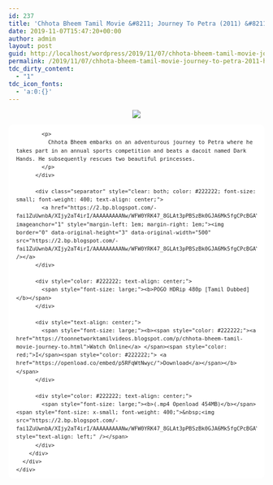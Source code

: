 ```yaml
---
id: 237
title: 'Chhota Bheem Tamil Movie &#8211; Journey To Petra (2011) &#8211; HDRip &#8211; 480p &#8211; x264 &#8211; 450MB'
date: 2019-11-07T15:47:20+00:00
author: admin
layout: post
guid: http://localhost/wordpress/2019/11/07/chhota-bheem-tamil-movie-journey-to-petra-2011-hdrip-480p-x264-450mb/
permalink: /2019/11/07/chhota-bheem-tamil-movie-journey-to-petra-2011-hdrip-480p-x264-450mb/
tdc_dirty_content:
  - "1"
tdc_icon_fonts:
  - 'a:0:{}'
---
```

<div dir="ltr" style="text-align: left;" trbidi="on">
  <div class="separator" style="clear: both; text-align: center;">
    <a href="https://2.bp.blogspot.com/-g-LTXCYs9Hg/XJHD20tQIfI/AAAAAAAAAQc/oh0EvehxcOAqe4LY4-viD-x-Tdejys3mwCLcBGAs/s1600/hqdefault.jpg" imageanchor="1" style="margin-left: 1em; margin-right: 1em;"><img border="0" data-original-height="576" data-original-width="768" src="https://2.bp.blogspot.com/-g-LTXCYs9Hg/XJHD20tQIfI/AAAAAAAAAQc/oh0EvehxcOAqe4LY4-viD-x-Tdejys3mwCLcBGAs/s1600/hqdefault.jpg" /></a>
  </div>
  
  <div class="mod" data-hveid="CAoQAA" data-md="50" data-ved="2ahUKEwj7l_6c84_hAhWHq48KHQRuCAAQkCkwGHoECAoQAA" lang="en-IN" style="-webkit-text-stroke-width: 0px; background-color: white; border-radius: 8px; clear: none; font-family: arial, sans-serif; font-style: normal; font-variant-caps: normal; font-variant-ligatures: normal; letter-spacing: normal; line-height: 1.54; orphans: 2; padding-left: 15px; padding-right: 15px; padding-top: 0px; text-align: left; text-decoration-color: initial; text-decoration-style: initial; text-indent: 0px; text-transform: none; white-space: normal; widows: 2; word-spacing: 0px;">
    <div class="hb8SAc kno-fb-ctx" data-hveid="CAoQAQ" data-ved="2ahUKEwj7l_6c84_hAhWHq48KHQRuCAAQziAoADAYegQIChAB" style="margin: 13px 0px; overflow: hidden;">
      <div class="r-iiSeGNeYZzFw" jsl="$t t-oF0h478wPRI;$x 0;">
        <div class="kno-rdesc r-inlOwqYKI4v8" data-rtid="inlOwqYKI4v8" jsaction="sngtp:r.Eddvt4h-GI8;tp_btn:r.Eddvt4h-GI8" jsl="$t t-JgTEvN6zUII;$x 0;">
          <div style="color: #222222; font-size: small; font-weight: 400;">
            <h3 class="bNg8Rb" style="clip: rect(1px, 1px, 1px, 1px); font-size: medium; font-weight: normal; height: 1px; margin: 0px; overflow: hidden; padding: 0px; position: absolute; white-space: nowrap; width: 1px; z-index: -1000;">
              Description
            </h3>
            
            <p>
              Chhota Bheem embarks on an adventurous journey to Petra where he takes part in an annual sports competition and beats a dacoit named Dark Hands. He subsequently rescues two beautiful princesses.
            </p>
          </div>
          
          <div class="separator" style="clear: both; color: #222222; font-size: small; font-weight: 400; text-align: center;">
            <a href="https://2.bp.blogspot.com/-fai1ZuUwnbA/XIjy2aT4irI/AAAAAAAAANw/WFW0YRK47_8GLAt3pPBSzBk0GJA6Mk5fgCPcBGAYYCw/s1600/torrborder.gif" imageanchor="1" style="margin-left: 1em; margin-right: 1em;"><img border="0" data-original-height="3" data-original-width="500" src="https://2.bp.blogspot.com/-fai1ZuUwnbA/XIjy2aT4irI/AAAAAAAAANw/WFW0YRK47_8GLAt3pPBSzBk0GJA6Mk5fgCPcBGAYYCw/s1600/torrborder.gif" /></a>
          </div>
          
          <div style="color: #222222; text-align: center;">
            <span style="font-size: large;"><b>POGO HDRip 480p [Tamil Dubbed]</b></span>
          </div>
          
          <div style="text-align: center;">
            <span style="font-size: large;"><b><span style="color: #222222;"><a href="https://toonnetworktamilvideos.blogspot.com/p/chhota-bheem-tamil-movie-journey-to.html">Watch Online</a> </span><span style="color: red;">I</span><span style="color: #222222;"> <a href="https://openload.co/embed/p5RFqWtNwyc/">Download</a></span></b></span>
          </div>
          
          <div style="color: #222222; text-align: center;">
            <span style="font-size: large;"><b>(.mp4 Openload 454MB)</b></span><span style="font-size: x-small; font-weight: 400;">&nbsp;<img src="https://2.bp.blogspot.com/-fai1ZuUwnbA/XIjy2aT4irI/AAAAAAAAANw/WFW0YRK47_8GLAt3pPBSzBk0GJA6Mk5fgCPcBGAYYCw/s1600/torrborder.gif" style="text-align: left;" /></span>
          </div>
        </div>
      </div>
    </div>
  </div>
</div>